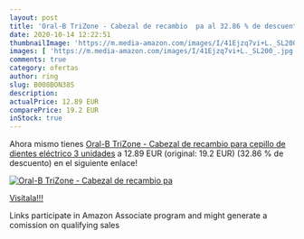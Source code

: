 ```yaml
---
layout: post
title: 'Oral-B TriZone - Cabezal de recambio  pa al 32.86 % de descuento'
date: 2020-10-14 12:22:51
thumbnailImage: 'https://m.media-amazon.com/images/I/41Ejzq7vi+L._SL200_.jpg'
images: [ 'https://m.media-amazon.com/images/I/41Ejzq7vi+L._SL200_.jpg' ]
comments: true
category: ofertas
author: ring
slug: B008BON38S
description:
actualPrice: 12.89 EUR
comparePrice: 19.2 EUR
inStock: true
---
```


Ahora mismo tienes [Oral-B TriZone - Cabezal de recambio  para cepillo de dientes eléctrico  3 unidades](https://www.amazon.es/dp/B008BON38S/?tag=tolees-21) a 12.89 EUR (original: 19.2 EUR) (32.86 %  de descuento) en el siguiente enlace!

[![Oral-B TriZone - Cabezal de recambio  pa](https://m.media-amazon.com/images/I/41Ejzq7vi+L._SL200_.jpg)](https://www.amazon.es/dp/B008BON38S/?tag=tolees-21)

[Visítala!!!](https://www.amazon.es/dp/B008BON38S/?tag=tolees-21)

Links participate in Amazon Associate program and might generate a comission on qualifying sales
